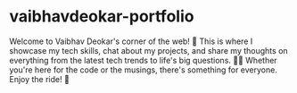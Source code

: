 # vaibhavdeokar-portfolio
Welcome to Vaibhav Deokar's corner of the web! 🚀 This is where I showcase my tech skills, chat about my projects, and share my thoughts on everything from the latest tech trends to life's big questions. 🤔💡 Whether you're here for the code or the musings, there's something for everyone. Enjoy the ride! 🎢
